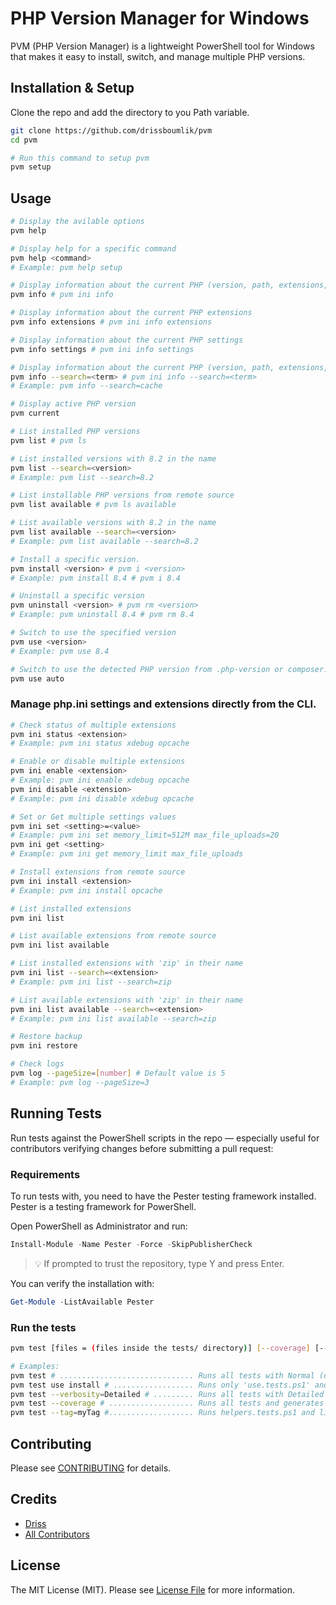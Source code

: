 # PHP Version Manager for Windows

PVM (PHP Version Manager) is a lightweight PowerShell tool for Windows that makes it easy to install, switch, and manage multiple PHP versions.

## Installation & Setup

Clone the repo and add the directory to you Path variable.

```sh
git clone https://github.com/drissboumlik/pvm
cd pvm

# Run this command to setup pvm
pvm setup
```

## Usage


```sh
# Display the avilable options
pvm help

# Display help for a specific command
pvm help <command>
# Example: pvm help setup

# Display information about the current PHP (version, path, extensions, settings)
pvm info # pvm ini info

# Display information about the current PHP extensions
pvm info extensions # pvm ini info extensions

# Display information about the current PHP settings
pvm info settings # pvm ini info settings

# Display information about the current PHP (version, path, extensions, settings) with 'cache' in their name
pvm info --search=<term> # pvm ini info --search=<term>
# Example: pvm info --search=cache

# Display active PHP version
pvm current

# List installed PHP versions
pvm list # pvm ls

# List installed versions with 8.2 in the name
pvm list --search=<version>
# Example: pvm list --search=8.2

# List installable PHP versions from remote source
pvm list available # pvm ls available

# List available versions with 8.2 in the name
pvm list available --search=<version>
# Example: pvm list available --search=8.2

# Install a specific version.
pvm install <version> # pvm i <version>
# Example: pvm install 8.4 # pvm i 8.4

# Uninstall a specific version
pvm uninstall <version> # pvm rm <version>
# Example: pvm uninstall 8.4 # pvm rm 8.4

# Switch to use the specified version
pvm use <version>
# Example: pvm use 8.4

# Switch to use the detected PHP version from .php-version or composer.json in your current project/directory
pvm use auto
```

### Manage php.ini settings and extensions directly from the CLI.

```sh
# Check status of multiple extensions
pvm ini status <extension>
# Example: pvm ini status xdebug opcache

# Enable or disable multiple extensions
pvm ini enable <extension>
# Example: pvm ini enable xdebug opcache
pvm ini disable <extension>
# Example: pvm ini disable xdebug opcache

# Set or Get multiple settings values
pvm ini set <setting>=<value>
# Example: pvm ini set memory_limit=512M max_file_uploads=20
pvm ini get <setting>
# Example: pvm ini get memory_limit max_file_uploads

# Install extensions from remote source
pvm ini install <extension>
# Example: pvm ini install opcache

# List installed extensions
pvm ini list

# List available extensions from remote source
pvm ini list available

# List installed extensions with 'zip' in their name
pvm ini list --search=<extension>
# Example: pvm ini list --search=zip

# List available extensions with 'zip' in their name
pvm ini list available --search=<extension>
# Example: pvm ini list available --search=zip

# Restore backup
pvm ini restore

# Check logs
pvm log --pageSize=[number] # Default value is 5
# Example: pvm log --pageSize=3
```

## Running Tests
Run tests against the PowerShell scripts in the repo — especially useful for contributors verifying changes before submitting a pull request:

### Requirements

To run tests with, you need to have the Pester testing framework installed. Pester is a testing framework for PowerShell.

Open PowerShell as Administrator and run:

```powershell
Install-Module -Name Pester -Force -SkipPublisherCheck
```
> 💡 If prompted to trust the repository, type Y and press Enter.

You can verify the installation with:
```powershell
Get-Module -ListAvailable Pester
```

### Run the tests

```sh
pvm test [files = (files inside the tests/ directory)] [--coverage] [--verbosity=(None|Normal|Detailed|Diagnostic)] [--tag=yourTag]

# Examples:
pvm test # .............................. Runs all tests with Normal (default) verbosity.
pvm test use install # .................. Runs only 'use.tests.ps1' and 'install.tests.ps1' files with Normal verbosity.
pvm test --verbosity=Detailed # ......... Runs all tests with Detailed verbosity.
pvm test --coverage # ................... Runs all tests and generates coverage report
pvm test --tag=myTag #................... Runs helpers.tests.ps1 and list.tests.ps1 with Diagnostic verbosity and only runs tests with tag "myTag".
```

## Contributing

Please see [CONTRIBUTING](CONTRIBUTING.md) for details.

## Credits

- [Driss](https://github.com/drissboumlik)
- [All Contributors](https://github.com/drissboumlik/pvm/contributors)

## License

The MIT License (MIT). Please see [License File](LICENSE) for more information.